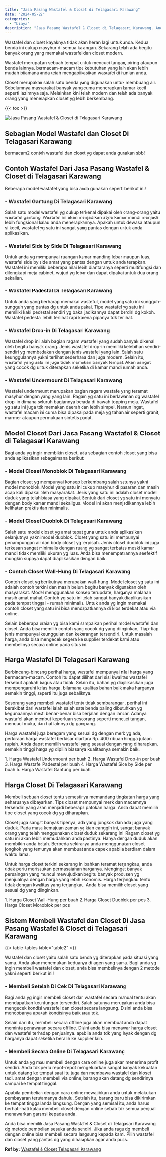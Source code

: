 ```yaml
---
title: "Jasa Pasang Wastafel & Closet di Telagasari Karawang"
date: "2024-05-22"
categories: 
  - "biaya"
description: "Jasa Pasang Wastafel & Closet di Telagasari Karawang. Anda bisa memilih Jasa Pasang Wastafel & Closet di Telagasari Karawang dg metode pembelian sesuka anda..."
---
```


Wastafel dan closet kayaknya tidak akan heran lagi untuk anda. Kedua benda ini cukup masyhur di semua kalangan. Sekarang telah ada begitu banyak orang yang memakai wastafel dan closet modern.

Wastafel merupakan sebuah tempat untuk mencuci tangan, piring ataupun benda lainnya. bermacam-macam tipe kebutuhan yang lain akan lebih mudah bilamana anda telah mengaplikasikan wastafel di hunian anda.

Closet merupakan salah satu benda yang digunakan untuk membuang air. Sebelumnya masyarakat banyak yang cuma menerapkan kamar kecil seperti lazimnya saja. Melainkan kini telah modern dan telah ada banyak orang yang menerapkan closet yg lebih berkembang.

{{< toc >}}

![Jasa Pasang Wastafel & Closet di Telagasari Karawang](/images/wastafel-closet-murah48.png)

## Sebagian Model Wastafel dan Closet Di Telagasari Karawang

bermacam2 contoh wastafel dan closet yg dapat anda gunakan sbb!

## Contoh Wastafel Dari Jasa Pasang Wastafel & Closet di Telagasari Karawang

Beberapa model wastafel yang bisa anda gunakan seperti berikut ini!

### \- Wastafel Gantung Di Telagasari Karawang

Salah satu model wastafel yg cukup terkenal dipakai oleh orang-orang yaitu wastafel gantung. Wastafel ini akan menjadikan style kamar mandi menjadi lebih fungsional kalau anda menerapkannya. Apakah untuk dewasa ataupun si kecil, wastafel yg satu ini sangat yang pantas dengan untuk anda aplikasikan.

### \- Wastafel Side by Side Di Telagasari Karawang

Untuk anda yg mempunyai ruangan kamar manding lebar maupun luas, wastafel side by side amat yang pantas dengan untuk anda terapkan. Wastafel ini memiliki beberapa nilai lebih diantaranya seperti multifungsi dan dilengkapi meja cabinet, wujud yg lebar dan dapat dipakai untuk dua orang sekalian.

### \- Wastafel Padestal Di Telagasari Karawang

Untuk anda yang berharap memakai wasteful, model yang satu ini sungguh-sungguh yang pantas dg untuk anda pakai. Tipe wastafel yg satu ini memiliki kaki pedestal sendiri yg bakal jadikannya dapat berdiri dg kokoh. Wastafel pedestal lebih terlihat rapi karena pipanya tdk terlihat.

### \- Wastafel Drop-in Di Telagasari Karawang

Wastafel drop ini ialah bagian ragam wastafel yang sudah banyak dikenal oleh begitu banyak orang. Jenis wastafel drop-in memiliki kelebihan sendiri-sendiri yg membedakan dengan jenis wastafel yang lain. Salah satu keunggulannya yakni terlihat sederhana dan juga modern. Selain itu, wastafel yang satu ini juga tidak memakan banyak tempat. Akan sangat yang cocok dg untuk diterapkan seketika di kamar mandi rumah anda.

### \- Wastafel Undermount Di Telagasari Karawang

Wastafel undermount merupakan bagian ragam wastafe yang teramat masyhur dengan yang yang lain. Ragam yg satu ini berlawanan dg wastafel drop-in dimana seluruh bagiannya berada di bawah topping meja. Wastafel yg satu ini juga tdk memakan daerah dan lebih simpel. Namun ingat, wastafel macam ini cuma bisa dipakai pada meja yg tahan air seperti granit, marmer ataupun permukaan sintetis padat.

## Model Closet Dari Jasa Pasang Wastafel & Closet di Telagasari Karawang

Bagi anda yg ingin membikin closet, ada sebagian contoh closet yang bisa anda aplikasikan sebagaimana berikut:

### \- Model Closet Monoblok Di Telagasari Karawang

Bagian closet yg mempunyai konsep berkembang salah satunya yakni model monoblok. Model yang satu ini cukup masyhur di pasaran dan masih acap kali dipakai oleh masyarakat. Jenis yang satu ini adalah closet model duduk yang telah biasa yang dipakai. Bentuk dari closet yg satu ini menyatu dengan body kamar mandi sekaligus. Model ini akan menjadikannya lebih kelihatan praktis dan minimalis.

### \- Model Closet Duoblok Di Telagasari Karawang

Salah satu model closet yg amat tepat guna untuk anda aplikasikan selanjutnya yakni model duoblok. Closet yang satu ini mempunyai penampungan air dan body closet yg terpisah. Jenis closet duoblok ini juga terkesan sangat minimalis dengan ruang yg sangat terbatas meski kamar mandi tidak memiliki ukuran yg luas. Anda bisa menempatkannya seefektif mungkin supaya dapat diaplikasikan dengan baik.

### \- Contoh Closet Wall-Hung Di Telagasari Karawang

Contoh closet yg berikutnya merupakan wall-hung. Model closet yg satu ini adalah contoh terkini dan masih belum begitu banyak digunakan oleh masyarakat. Model menggunakan konsep terupdate, harganya malahan masih amat mahal. Contoh yg satu ini telah sangat banyak diaplikasikan pada tempat tinggal - rumah minimalis. Untuk anda yg ingin memakai contoh closet yang satu ini bisa mendapatkannya di kios terdekat atau via online.

Selain beberapa uraian yg bisa kami sampaikan perihal model wastafel dan closet. Anda bisa memilih contoh yang cocok dg yang diinginkan, Tiap-tiap jenis mempunyai keunggulan dan kekurangan tersendiri. Untuk masalah harga, anda bisa mengecek segera ke supplier terdekat kami atau membelinya secara online pada situs ini.

## Harga Wastafel Di Telagasari Karawang

Berbincang-bincang perihal harga, wastafel mempunyai nilai harga yang bermacam-macam. Contoh itu dapat dilihat dari sisi kwalitas wastafel tersebut apakah bagus atau tidak. Selain itu, bahan yg diaplikasikan juga mempengaruhi kelas harga. bilamana kualitas bahan baik maka harganya semakin tinggi, seperti itu juga sebaliknya.

Sesorang yang membeli wastafel tentu tidak sembarangan, perihal ini berakibat dari wastafel ialah salah satu benda paling dibutuhkan yg kegunaannya mesti benar-benar bisa berjalan dengan lancar. Adanya wastafel akan membut keperluan seseorang seperti mencuci tangan, mencuci muka, dan hal lainnya dg gampang.

Harga wastafel juga beragam yang sesuai dg dengan merk yg ada, perkiraan harga wastafel berkisar diantara Rp. 400 ribuan hingga jutaan rupiah. Anda dapat memilih wastafel yang sesuai dengan yang diharapkan. semakin tinggi harga yg dipilih biasanya kualitasnya semakin baik.

1\. Harga Wastafel Undermount per buah 2. Harga Wastafel Drop-in per buah 3. Harga Wastafel Padestal per buah 4. Harga Wastafel Side by Side per buah 5. Harga Wastafel Gantung per buah

## Harga Closet Di Telagasari Karawang

Membeli sebuah closet tentu semestinya memandang tingkatan harga yang seharusnya dibayarkan. Tips closet mempunyai merk dan macamnya tersendiri yang akan menjadi beberapa patokan harga. Anda dapat memilih tipe closet yang cocok dg yg diharapkan.

Closet juga sangat banyak tipenya, ada yang jongkok dan ada juga yang duduk. Pada masa kemajuan zaman yg kian canggih ini, sangat banyak orang yang telah menggunakan closet duduk sekarang ini. Ragam closet yg satu ini akan lebih memudahkan anda pastinya. Hanya dengan duduk akan membikin anda betah. Berbeda sekiranya anda menggunakan closet jongkok yang tentunya akan membuat anda capek apabila berdiam dalam waktu lama.

Untuk harga closet terkini sekarang ini bahkan teramat terjangkau, anda tidak perlu merisaukan permasalahan harganya. Mengingat banyak persaingan yang muncul mewujudkan begitu banyak produsen yg menjualnya dengan harga yang lebih ekonomis. Harga terjangkau tentu tidak dengan kwalitas yang terjangkau. Anda bisa memilih closet yang sesuai dg yang diinginkan.

1\. Harga Closet Wall-Hung per buah 2. Harga Closet Duoblok per pcs 3. Harga Closet Monoblok per pcs

## Sistem Membeli Wastafel dan Closet Di Jasa Pasang Wastafel & Closet di Telagasari Karawang

{{< table-tables table="table2" >}}

Wastafel dan closet yaitu salah satu benda yg diterapkan pada situasi yang sama. Anda akan menemukan keduanya di agen yang sama. Bagi anda yg ingin membeli wastafel dan closet, anda bisa membelinya dengan 2 metode yakni seperti berikut ini!

### \- Membeli Setelah Di Cek Di Telagasari Karawang

Bagi anda yg ingin membeli closet dan wastafel secara manual tentu akan mendapatkan keuntungan tersendiri. Salah satunya merupakan anda bisa mengecek kondisi wastafel dan closet secara langsung. Disini anda bisa mencobanya apakah kondisinya baik atau tdk.

Selain dari itu, membeli secara offline juga akan membuat anda dapat meminta penawaran secara offline. Disini anda bisa menawar harga closet dan wastafel terhadap penjualnya. apabila anda tdk yang layak dengan dg harganya dapat seketika beralih ke supplier lain.

### \- Membeli Secara Online Di Telagasari Karawang

Untuk anda yg mau membeli dengan cara online juga akan menerima profit sendiri. Anda tdk perlu repot-repot mengeluarkan sangat banyak kekuatan untuk datang ke tempat saat itu juga dan membawa wastafel dan kloset tadi. amat dengan membeli via online, barang akan datang dg sendirinya sampai ke tempat tinggal.

Apabila pembelian dengan cara online mewajibkan anda untuk melakukan pembayaran terutamanya dahulu. Setelah itu, barang baru bisa dikirimkan ke tempat tinggal anda langsung. Dengan yang semisal itu, anda harus berhati-hati kalau membeli closet dengan online sebab tdk semua penjual menawarkan garansi kepada anda.

Anda bisa memilih Jasa Pasang Wastafel & Closet di Telagasari Karawang dg metode pembelian sesuka anda sendiri. Jika anda ragu dg membeli dengan online bisa membeli secara langsung kepada kami. Pilih wastafel dan closet yang pantas dg yang diharapkan agar anda puas.

**Ref by:** [Wastafel & Closet Telagasari Karawang](https://id.wikipedia.org/wiki/Wastafel)
